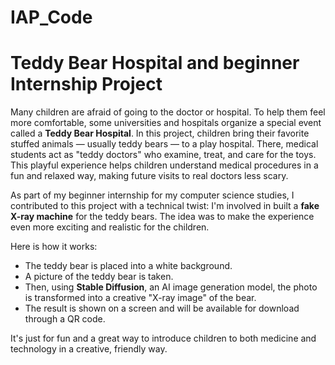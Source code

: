 # IAP_Code

# Teddy Bear Hospital and beginner Internship Project

Many children are afraid of going to the doctor or hospital. To help them feel more comfortable, some universities and hospitals organize a special event called a **Teddy Bear Hospital**. In this project, children bring their favorite stuffed animals — usually teddy bears — to a play hospital. There, medical students act as "teddy doctors" who examine, treat, and care for the toys. This playful experience helps children understand medical procedures in a fun and relaxed way, making future visits to real doctors less scary.

As part of my beginner internship for my computer science studies, I contributed to this project with a technical twist: I'm involved in built a **fake X-ray machine** for the teddy bears. The idea was to make the experience even more exciting and realistic for the children.

Here is how it works:
- The teddy bear is placed into a white background.
- A picture of the teddy bear is taken.
- Then, using **Stable Diffusion**, an AI image generation model, the photo is transformed into a creative "X-ray image" of the bear.
- The result is shown on a screen and will be available for download through a QR code.

It's just for fun and a great way to introduce children to both medicine and technology in a creative, friendly way.